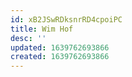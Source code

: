 ```yaml
---
id: xB2JSwRDksnrRD4cpoiPC
title: Wim Hof
desc: ''
updated: 1639762693866
created: 1639762693866
---
```


